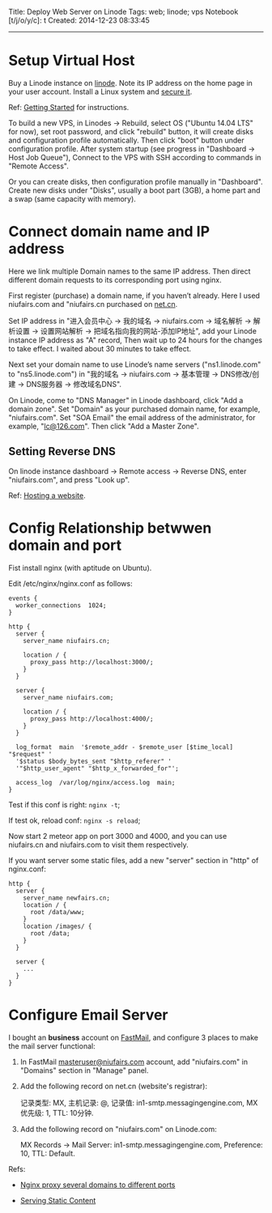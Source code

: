 Title: Deploy Web Server on Linode
Tags: web; linode; vps
Notebook [t/j/o/y/c]: t
Created: 2014-12-23 08:33:45

------

# Setup Virtual Host

Buy a Linode instance on [linode](https://www.linode.com/). Note its IP address on the home page in your user account.
Install a Linux system and [secure it](https://www.linode.com/docs/security/securing-your-server/).

Ref: [Getting Started](https://www.linode.com/docs/getting-started) for instructions.

To build a new VPS, in Linodes -> Rebuild,
select OS ("Ubuntu 14.04 LTS" for now), set root password, and click "rebuild" button,
it will create disks and configuration profile automatically.
Then click "boot" button under configuration profile.
After system startup (see progress in "Dashboard -> Host Job Queue"),
Connect to the VPS with SSH according to commands in "Remote Access".

Or you can create disks, then configuration profile manually in "Dashboard".
Create new disks under "Disks", usually a boot part (3GB), a home part and a swap (same capacity with memory).

# Connect domain name and IP address

Here we link multiple Domain names to the same IP address.
Then direct different domain requests to its corresponding port using nginx.

First register (purchase) a domain name, if you haven’t already.
Here I used niufairs.com and "niufairs.cn purchased on [net.cn](http://www.net.cn/).

Set IP address in "进入会员中心 -> 我的域名 -> niufairs.com -> 域名解析 ->  解析设置 -> 设置网站解析 -> 把域名指向我的网站-添加IP地址",
add your Linode instance IP address as "A" record,
Then wait up to 24 hours for the changes to take effect.
I waited about 30 minutes to take effect.

Next set your domain name to use Linode’s name servers ("ns1.linode.com" to "ns5.linode.com")
in "我的域名 -> niufairs.com -> 基本管理 -> DNS修改/创建 -> DNS服务器 -> 修改域名DNS".

On Linode, come to "DNS Manager" in Linode dashboard, click "Add a domain zone".
Set "Domain" as your purchased domain name, for example, "niufairs.com".
Set "SOA Email" the email address of the administrator, for example, "lc@126.com".
Then click "Add a Master Zone".

## Setting Reverse DNS

On linode instance dashboard -> Remote access -> Reverse DNS, enter "niufairs.com", and press "Look up".

Ref: [Hosting a website](https://www.linode.com/docs/websites/hosting-a-website).

# Config Relationship betwwen domain and port

Fist install nginx (with aptitude on Ubuntu).

Edit /etc/nginx/nginx.conf as follows:

    events {
      worker_connections  1024;
    }

    http {
      server {
        server_name niufairs.cn;

        location / {
          proxy_pass http://localhost:3000/;
        }
      }

      server {
        server_name niufairs.com;

        location / {
          proxy_pass http://localhost:4000/;
        }
      }

      log_format  main  '$remote_addr - $remote_user [$time_local] "$request" '
      '$status $body_bytes_sent "$http_referer" '
      '"$http_user_agent" "$http_x_forwarded_for"';

      access_log  /var/log/nginx/access.log  main;
    }

Test if this conf is right: `nginx -t`;

If test ok, reload conf: `nginx -s reload`;

Now start 2 meteor app on port 3000 and 4000, and you can use niufairs.cn and niufairs.com to visit them respectively.

If you want server some static files, add a new "server" section in "http" of nginx.conf:

    http {
      server {
        server_name newfairs.cn;
        location / {
          root /data/www;
        }
        location /images/ {
          root /data;
        }
      }

      server {
        ...
      }
    }

# Configure Email Server

I bought an **business** account on [FastMail](https://www.fastmail.com/), and 
configure 3 places to make the mail server functional:

1. In FastMail masteruser@niufairs.com account, add "niufairs.com" in "Domains" section in "Manage" panel.

1. Add the following record on net.cn (website's registrar):

    记录类型: MX, 主机记录: @, 记录值: in1-smtp.messagingengine.com, MX优先级: 1, TTL: 10分钟.

1. Add the following record on "niufairs.com" on Linode.com:

    MX Records ->  Mail Server: in1-smtp.messagingengine.com, Preference: 10, TTL: Default.

Refs:

* [Nginx proxy several domains to different ports](http://stackoverflow.com/questions/15678224/nginx-proxy-several-domains-to-different-ports)

* [Serving Static Content](http://nginx.org/en/docs/beginners_guide.html#static)
